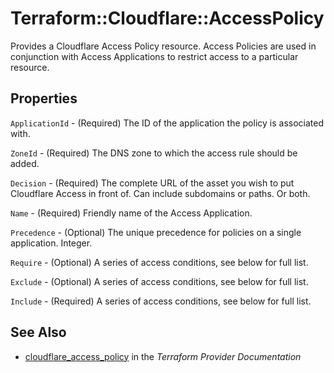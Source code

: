 # Terraform::Cloudflare::AccessPolicy

Provides a Cloudflare Access Policy resource. Access Policies are used
in conjunction with Access Applications to restrict access to a
particular resource.

## Properties

`ApplicationId` - (Required) The ID of the application the policy is associated with.

`ZoneId` - (Required) The DNS zone to which the access rule should be added.

`Decision` - (Required) The complete URL of the asset you wish to put Cloudflare Access in front of. Can include subdomains or paths. Or both.

`Name` - (Required) Friendly name of the Access Application.

`Precedence` - (Optional) The unique precedence for policies on a single application. Integer.

`Require` - (Optional) A series of access conditions, see below for full list.

`Exclude` - (Optional) A series of access conditions, see below for full list.

`Include` - (Required) A series of access conditions, see below for full list.


## See Also

* [cloudflare_access_policy](https://www.terraform.io/docs/providers/cloudflare/r/access_policy.html) in the _Terraform Provider Documentation_